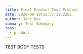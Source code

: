 ```yaml
---
title: Final Product Test Product
date: 2020-09-18T21:37:11.228Z
author: Jane Doe
summary: Test SUmmyary
tags:
  - product
---
```

TEST BODY TESTS